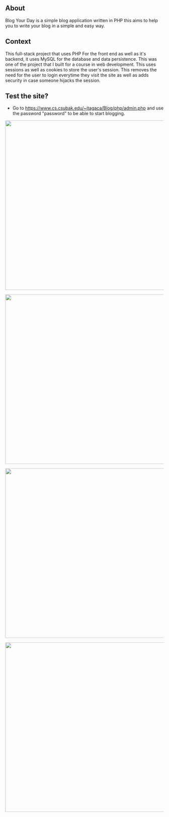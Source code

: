 
## About

Blog Your Day is a simple blog application written in PHP this aims to help you to write your blog in a simple and easy way.

## Context

This full-stack project that uses PHP For the front end as well as it's backend, it uses MySQL for the database and data persistence. This was one of the project that I built for a course in web development. This uses sessions as well as cookies to store the user's session. This removes the need for the user to login everytime they visit the site as well as adds security in case someone hijacks the session.

## Test the site?

- Go to https://www.cs.csubak.edu/~jtagaca/Blog/php/admin.php and use the password "password" to be able to start blogging.

<p align="center" width="100%">
<img
      src="https://jtagaca.live/images/BlogYourDay4.gif"
      height=540px width=1080px
   />
      </p>

<p align="center" width="100%">
   <img
       src="https://jtagaca.live/images/BlogYourDay.png"
      height=540px width=1080px
   />
       </p>

   <p align="center" width="100%">
   <img
       src="https://jtagaca.live/images/BlogYourDay2.png"
      height=540px width=1080px
   />
      </p>
<p align="center" width="100%">
<img
      src="https://jtagaca.live/images/BlogYourDay3.png"
      height=540px width=1080px
   />
      </p>

